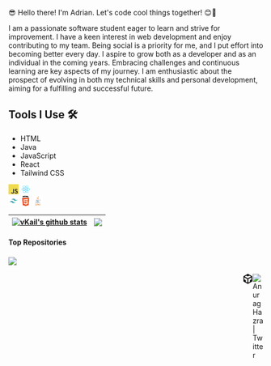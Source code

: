 😎 Hello there! I'm Adrian. Let's code cool things together! 😊🚀
<br />

I am a passionate software student eager to learn and strive for improvement. I have a keen interest in web development and enjoy contributing to my team. Being social is a priority for me, and I put effort into becoming better every day. I aspire to grow both as a developer and as an individual in the coming years. Embracing challenges and continuous learning are key aspects of my journey. I am enthusiastic about the prospect of evolving in both my technical skills and personal development, aiming for a fulfilling and successful future.


## Tools I Use 🛠️

- HTML
- Java
- JavaScript
- React
- Tailwind CSS

<code><img height="20" alt="javascript" src="https://raw.githubusercontent.com/github/explore/80688e429a7d4ef2fca1e82350fe8e3517d3494d/topics/javascript/javascript.png"></code>
<code><img height="20" alt="react" src="https://raw.githubusercontent.com/github/explore/80688e429a7d4ef2fca1e82350fe8e3517d3494d/topics/react/react.png"></code>  
<code><img height="20" alt="tailwindcss" src="https://raw.githubusercontent.com/github/explore/main/topics/tailwind/tailwind.png"></code>
<code><img height="20" alt="html" src="https://raw.githubusercontent.com/github/explore/main/topics/html/html.png"></code>
<code><img height="20" alt="java" src="https://raw.githubusercontent.com/github/explore/main/topics/java/java.png"></code>


| <a href="https://github.com/vKail/github-readme-stats"><img align="center" src="https://github-readme-stats.vercel.app/api?username=vKail&show_icons=true&include_all_commits=true&theme=buefy&hide_border=true" alt="vKail's github stats" /></a> | <a href="https://github.com/vKail/github-readme-stats"><img align="center" src="https://github-readme-stats.vercel.app/api/top-langs/?username=vKail&layout=compact&theme=buefy&hide_border=true" /></a> |
| ------------- | ------------- |

#### Top Repositories


</a>
<a href="https://github.com/vKail/avKail.github.io">
  <img align="center" src="https://github-readme-stats.vercel.app/api/pin/?username=vKail&repo=vKail.github.io&theme=buefy" />
</a>

<br />
<br />

<a href="https://twitter.com/anuraghazru">
  <img align="right" alt="Anurag Hazra | Twitter" width="21px" src="https://raw.githubusercontent.com/anuraghazra/anuraghazra/master/assets/twitter.svg" />
</a>
<a href="https://codesandbox.io/u/anuraghazra">
  <img align="right" alt="Anurag Hazra | CodeSandbox" width="20px" src="https://raw.githubusercontent.com/anuraghazra/anuraghazra/master/assets/codesandbox.svg" />
</a>
